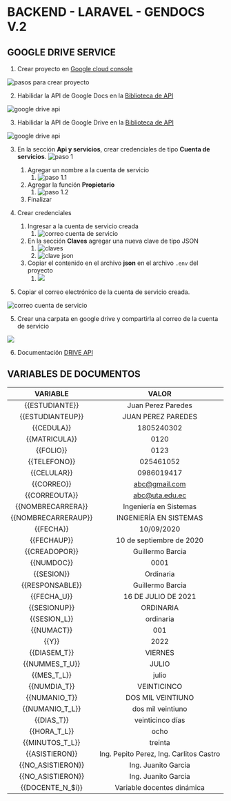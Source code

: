 # BACKEND - LARAVEL - GENDOCS V.2

## GOOGLE DRIVE SERVICE

1. Crear proyecto en [Google cloud console](https://console.cloud.google.com/)

![pasos para crear proyecto](docs/img/Screenshot%20from%202022-01-29%2018-12-22.png "Crear proyecto")

2. Habilidar la API de Google Docs en la [Biblioteca de API](https://console.cloud.google.com/apis/library)

![google drive api](docs/img/Screenshot%20from%202022-03-27%2016-12-18.png 'Google Drive API' )

3. Habilidar la API de Google Drive en la [Biblioteca de API](https://console.cloud.google.com/apis/library)

![google drive api](docs/img/Screenshot%20from%202022-01-29%2018-20-16.png 'Google Drive API' )

3. En la sección **Api y servicios**, crear credenciales de tipo **Cuenta de servicios**.
   ![paso 1](docs/img/Screenshot%20from%202022-01-29%2018-25-29.png 'Cuenta de servicios' )

    1. Agregar un nombre a la cuenta de servicio
        1. ![paso 1.1](docs/img/Screenshot%20from%202022-01-29%2018-30-25.png)
    2. Agregar la función **Propietario**
        1. ![paso 1.2](docs/img/Screenshot%20from%202022-01-29%2018-33-21.png)
    3. Finalizar

4. Crear credenciales
    1. Ingresar a la cuenta de servicio creada
        1. ![correo cuenta de servicio](docs/img/Screenshot%20from%202022-01-29%2018-35-35.png)
    2. En la sección **Claves** agregar una nueva clave de tipo JSON
        1. ![claves](docs/img/Screenshot%20from%202022-01-29%2019-00-54.png)
        2. ![clave json](docs/img/Screenshot%20from%202022-01-29%2019-07-53.png)
    3. Copiar el contenido en el archivo **json** en el archivo `.env` del proyecto
        1. ![](docs/img/Screenshot%20from%202022-01-29%2019-11-51.png)

5. Copiar el correo electrónico de la cuenta de servicio creada.

![correo cuenta de servicio](docs/img/Screenshot%20from%202022-01-29%2018-35-35.png)

5. Crear una carpata en google drive y compartirla al correo de la cuenta de servicio

![](docs/img/Screenshot%20from%202022-01-29%2018-53-40.png)

6. Documentación [DRIVE API](https://developers.google.com/drive/api/v3/about-sdk)

## VARIABLES DE DOCUMENTOS

|    **VARIABLE**     |                **VALOR**                |
| :-----------------: | :-------------------------------------: |
|   {{ESTUDIANTE}}    |           Juan Perez Paredes            |
|  {{ESTUDIANTEUP}}   |           JUAN PEREZ PAREDES            |
|     {{CEDULA}}      |               1805240302                |
|    {{MATRICULA}}    |                  0120                   |
|      {{FOLIO}}      |                  0123                   |
|    {{TELEFONO}}     |                025461052                |
|     {{CELULAR}}     |               0986019417                |
|     {{CORREO}}      |              abc@gmail.com              |
|    {{CORREOUTA}}    |             abc@uta.edu.ec              |
|  {{NOMBRECARRERA}}  |         Ingeniería en Sistemas          |
| {{NOMBRECARRERAUP}} |         INGENIERÍA EN SISTEMAS          |
|      {{FECHA}}      |               10/09/2020                |
|     {{FECHAUP}}     |        10 de septiembre de 2020         |
|    {{CREADOPOR}}    |            Guillermo Barcia             |
|     {{NUMDOC}}      |                  0001                   |
|     {{SESION}}      |                Ordinaria                |
|   {{RESPONSABLE}}   |            Guillermo Barcia             |
|     {{FECHA_U}}     |           16 DE JULIO DE 2021           |
|    {{SESIONUP}}     |                ORDINARIA                |
|    {{SESION_L}}     |                ordinaria                |
|     {{NUMACT}}      |                   001                   |
|        {{Y}}        |                  2022                   |
|    {{DIASEM_T}}     |                 VIERNES                 |
|   {{NUMMES_T_U}}    |                  JULIO                  |
|     {{MES_T_L}}     |                  julio                  |
|    {{NUMDIA_T}}     |               VEINTICINCO               |
|    {{NUMANIO_T}}    |            DOS MIL VEINTIUNO            |
|   {{NUMANIO_T_L}}   |            dos mil veintiuno            |
|     {{DIAS_T}}      |            veinticinco días             |
|    {{HORA_T_L}}     |                  ocho                   |
|   {{MINUTOS_T_L}}   |                 treinta                 |
|   {{ASISTIERON}}    | Ing. Pepito Perez, Ing. Carlitos Castro |
|  {{NO_ASISTIERON}}  |           Ing. Juanito Garcia           |
|  {{NO_ASISTIERON}}  |           Ing. Juanito Garcia           |
|  {{DOCENTE_N_$i}}   |       Variable docentes dinámica        |
